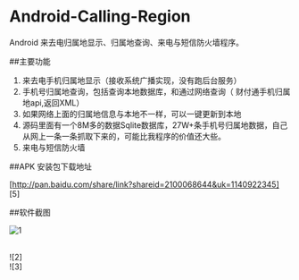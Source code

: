 Android-Calling-Region
======================

Android 来去电归属地显示、归属地查询、来电与短信防火墙程序。


##主要功能

1.  来去电手机归属地显示（接收系统广播实现，没有跑后台服务）
2.  手机号归属地查询，包括查询本地数据库，和通过网络查询（ 财付通手机归属地api,返回XML）
3.  如果网络上面的归属地信息与本地不一样，可以一键更新到本地
4.  源码里面有一个8M多的数据Sqlite数据库，27W+条手机号归属地数据，自己从网上一条一条抓取下来的，可能比我程序的价值还大些。
5.  来电与短信防火墙


##APK 安装包下载地址

[http://pan.baidu.com/share/link?shareid=2100068644&uk=1140922345] [5]

##软件截图
<br />

![1] 

<br />
![2]

<br />
![3]



[1]: http://bcs.duapp.com/picstore/Q62pBHoauF.png 

[2]: http://bcs.duapp.com/picstore/y1qWHUgBkU.png

[3]: http://bcs.duapp.com/picstore/mYxMRm3LX8.png

[4]: http://pan.baidu.com/share/link?shareid=2100068644&uk=1140922345
